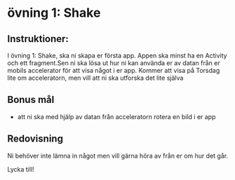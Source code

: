 # övning 1: Shake
## Instruktioner:

I övning 1: Shake,  ska ni skapa er första app. Appen ska minst ha en Activity och ett fragment.Sen ni ska lösa ut hur ni kan använda er av datan från er mobils accelerator för att visa något i er app.
Kommer att visa på Torsdag lite om acceleratorn, men vill att ni ska utforska det lite själva


## Bonus mål
- att ni ska med hjälp av datan från acceleratorn rotera en bild i er app

## Redovisning
Ni behöver inte lämna in något men vill gärna höra av från er om hur det går.


Lycka till!

